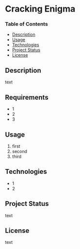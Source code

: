 # Cracking Enigma

### Table of Contents

- [Description](#description)
- [Usage](#usage)
- [Technologies](#technologies)
- [Project Status](#project-status)
- [License](#license)

## Description

text

## Requirements

- 1
- 2
- 3

## Usage

1. first
2. second
3. third

## Technologies

- 1
- 2

## Project Status

text

## License

text
